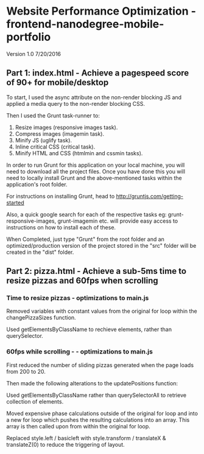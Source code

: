 # Website Performance Optimization - frontend-nanodegree-mobile-portfolio
Version 1.0 7/20/2016

## Part 1: index.html - Achieve a pagespeed score of 90+ for mobile/desktop

To start, I used the async attribute on the non-render blocking JS and applied a media query to the non-render blocking CSS.

Then I used the Grunt task-runner to:

1.  Resize images (responsive images task).
2.  Compress images (imagemin task).
3.  Minify JS (uglify task).
4.  Inline critical CSS (critical task).
5.  Minify HTML and CSS (htmlmin and cssmin tasks).

In order to run Grunt for this application on your local machine, you will need to download all the project files. Once you have done this you will need to locally install Grunt and the above-mentioned tasks within the application's root folder. 

For instructions on installing Grunt, head to http://gruntjs.com/getting-started

Also, a quick google search for each of the respective tasks eg: grunt-responsive-images, grunt-imagemin etc. will provide easy access to instructions on how to install each of these.

When Completed, just type "Grunt" from the root folder and an optimized/production version of the project stored in the "src" folder will be created in the "dist" folder.

## Part 2: pizza.html - Achieve a sub-5ms time to resize pizzas and 60fps when scrolling

### Time to resize pizzas - optimizations to main.js

Removed variables with constant values from the original for loop within the changePizzaSizes function.

Used getElementsByClassName to rechieve elements, rather than querySelector.

### 60fps while scrolling - - optimizations to main.js

First reduced the number of sliding pizzas generated when the page loads from 200 to 20.

Then made the following alterations to the updatePositions function:

Used getElementsByClassName rather than querySelectorAll to retrieve collection of elements.

Moved expensive phase calculations outside of the original for loop and into a new for loop which pushes the resulting calculations into an array. This array is then called upon from within the original for loop.

Replaced style.left / basicleft with style.transform / translateX & translateZ(0) to reduce the triggering of layout.







